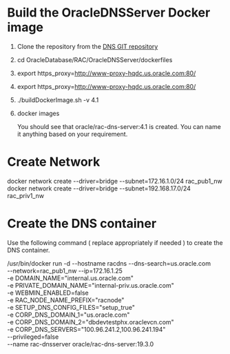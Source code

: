 # Build the OracleDNSServer Docker image

1. Clone the repository from the [DNS GIT repository](https://github.com/tthathac/docker-images/tree/patch-1)
2. cd OracleDatabase/RAC/OracleDNSServer/dockerfiles
3. export https_proxy=http://www-proxy-hqdc.us.oracle.com:80/
4. export https_proxy=http://www-proxy-hqdc.us.oracle.com:80/
5. ./buildDockerImage.sh -v 4.1
6. docker images

   You should see that oracle/rac-dns-server:4.1 is created. You can name it anything based on your requirement.

# Create Network

docker network create --driver=bridge --subnet=172.16.1.0/24 rac_pub1_nw
docker network create --driver=bridge --subnet=192.168.17.0/24 rac_priv1_nw

# Create the DNS container
Use the following command ( replace appropriately if needed ) to create the DNS container.

/usr/bin/docker run -d --hostname racdns --dns-search=us.oracle.com \
--network=rac_pub1_nw --ip=172.16.1.25 \
-e DOMAIN_NAME="internal.us.oracle.com" \
-e PRIVATE_DOMAIN_NAME="internal-priv.us.oracle.com" \
-e WEBMIN_ENABLED=false \
-e RAC_NODE_NAME_PREFIX="racnode" \
-e SETUP_DNS_CONFIG_FILES="setup_true" \
-e CORP_DNS_DOMAIN_1="us.oracle.com" \
-e CORP_DNS_DOMAIN_2="dbdevtestphx.oraclevcn.com" \
-e CORP_DNS_SERVERS="100.96.241.2,100.96.241.194" \
--privileged=false \
--name rac-dnsserver oracle/rac-dns-server:19.3.0
